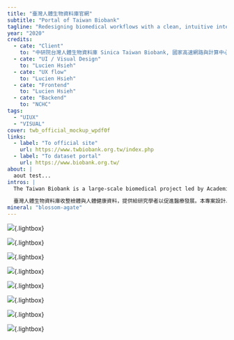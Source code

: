 ```yaml
---
title: "臺灣人體生物資料庫官網"
subtitle: "Portal of Taiwan Biobank"
tagline: "Redesigning biomedical workflows with a clean, intuitive interface"
year: "2020"
credits:
  - cate: "Client"
    to: "中研院台灣人體生物資料庫 Sinica Taiwan Biobank, 國家高速網路與計算中心 NCHC"
  - cate: "UI / Visual Design"
    to: "Lucien Hsieh"
  - cate: "UX flow"
    to: "Lucien Hsieh"
  - cate: "Frontend"
    to: "Lucien Hsieh"
  - cate: "Backend"
    to: "NCHC"
tags:
  - "UIUX"
  - "VISUAL"
cover: twb_official_mockup_wpdf0f
links:
  - label: "To official site"
    url: https://www.twbiobank.org.tw/index.php
  - label: "To dataset portal"
    url: https://www.biobank.org.tw/
about: |
  aout test...
intros: |
  The Taiwan Biobank is a large-scale biomedical project led by Academia Sinica, collecting biological samples and health data to support researchers in advancing medical development. This project involves designing and building the official website to introduce the Taiwan Biobank’s mission, updates, and statistical data, as well as providing a platform for the public to register and participate in the program. It includes both the official website and the entry page for the data release system. The designer worked on this project while employed at the National Center for High-performance Computing (NCHC).

  臺灣人體生物資料庫收整檢體與人體健康資料，提供給研究學者以促進醫療發展。本專案設計、建置官方網站，呈現臺灣人體生物資料庫理念、消息與統計資料，提供民眾報名參與計畫。包含官方網站與釋出資料系統的入口頁面，為設計者任職於國網中心時專案。
mineral: "blossom-agate"
---
```


![](twb_official_mockup_wpdf0f){.lightbox}

![](twb_mackbook_mockup_qykxzx){.lightbox}

![](twb_application_stages_illustration_hxgtog){.lightbox}

![](twb_iphone_hypzzv){.lightbox}

![](twb_official_iphone_nlhhd5){.lightbox}

![](biomedical_infographics_uv0miw){.lightbox}

![](biomedical_icons_vgayyz){.lightbox}

![](nchc_biomedical_data_platform_infographic_pivnru){.lightbox}